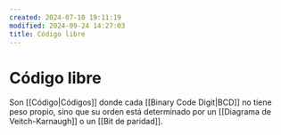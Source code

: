 ```yaml
---
created: 2024-07-10 19:11:19
modified: 2024-09-24 14:27:03
title: Código libre
---
```


# Código libre

Son [[Código|Códigos]] donde cada [[Binary Code Digit|BCD]] no tiene peso propio, sino que su orden está determinado por un [[Diagrama de Veitch-Karnaugh]] o un [[Bit de paridad]].
